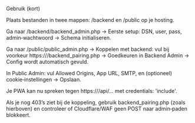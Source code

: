 Gebruik (kort)

Plaats bestanden in twee mappen: /backend en /public op je hosting.

Ga naar /backend/backend_admin.php → Eerste setup: DSN, user, pass, admin‑wachtwoord → Schema initialiseren.

Ga naar /public/public_admin.php → Koppelen met backend: vul bij voorkeur https://<backend>/backend_pairing.php → Goedkeuren in Backend Admin → Config wordt automatisch gevuld.

In Public Admin: vul Allowed Origins, App URL, SMTP, en (optioneel) cookie‑instellingen → Opslaan.

Je PWA kan nu spreken tegen https://<public-domein>/api/... met credentials: 'include'.

Als je nog 403’s ziet bij de koppeling, gebruik backend_pairing.php (zoals hierboven) en controleer of Cloudflare/WAF geen POST naar admin‑paden blokkeert.
